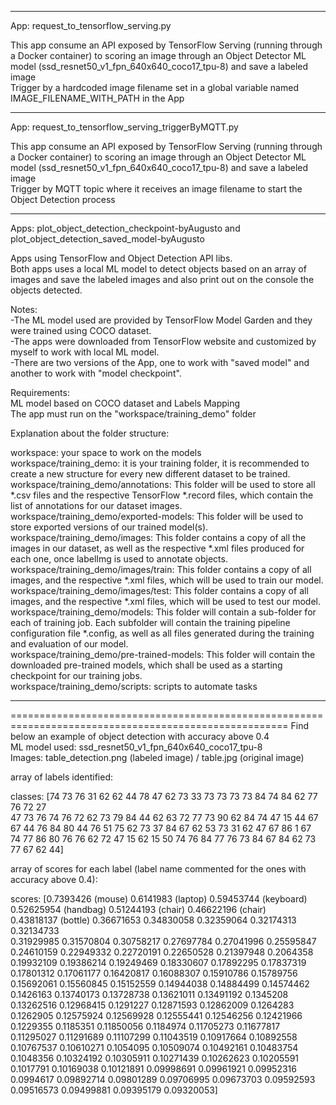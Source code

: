 ------------------------------------------------------------------------------------------------------  
App: request_to_tensorflow_serving.py  
  
This app consume an API exposed by TensorFlow Serving (running through a Docker container) to scoring an image through an Object  Detector ML model (ssd_resnet50_v1_fpn_640x640_coco17_tpu-8) and save a labeled image  
Trigger by a hardcoded image filename set in a global variable named IMAGE_FILENAME_WITH_PATH in the App  
  
------------------------------------------------------------------------------------------------------  
  
App: request_to_tensorflow_serving_triggerByMQTT.py  
  
This app consume an API exposed by TensorFlow Serving (running through a Docker container) to scoring an image through an Object   Detector ML model (ssd_resnet50_v1_fpn_640x640_coco17_tpu-8) and save a labeled image  
Trigger by MQTT topic where it receives an image filename to start the Object Detection process  
  
------------------------------------------------------------------------------------------------------  
  
Apps: plot_object_detection_checkpoint-byAugusto and plot_object_detection_saved_model-byAugusto  
  
Apps using TensorFlow and Object Detection API libs.  
Both apps uses a local ML model to detect objects based on an array of images and save the labeled images and also print out on the console the objects detected.  
  
Notes:  
-The ML model used are provided by TensorFlow Model Garden and they were trained using COCO dataset.  
-The apps were downloaded from TensorFlow website and customized by myself to work with local ML model.  
-There are two versions of the App, one to work with "saved model" and another to work with "model checkpoint".  
  
Requirements:  
ML model based on COCO dataset and Labels Mapping  
The app must run on the "workspace/training_demo" folder  
  
Explanation about the folder structure:  
  
workspace: your space to work on the models  
workspace/training_demo: it is your training folder, it is recommended to create a new structure for every new different dataset to be trained.  
workspace/training_demo/annotations: This folder will be used to store all *.csv files and the respective TensorFlow *.record files, which contain the list of annotations for our dataset images.  
workspace/training_demo/exported-models: This folder will be used to store exported versions of our trained model(s).  
workspace/training_demo/images: This folder contains a copy of all the images in our dataset, as well as the respective *.xml files produced for each one, once labelImg is used to annotate objects.  
workspace/training_demo/images/train: This folder contains a copy of all images, and the respective *.xml files, which will be used to train our model.  
workspace/training_demo/images/test: This folder contains a copy of all images, and the respective *.xml files, which will be used to test our model.  
workspace/training_demo/models: This folder will contain a sub-folder for each of training job. Each subfolder will contain the training pipeline configuration file *.config, as well as all files generated during the training and evaluation of our model.  
workspace/training_demo/pre-trained-models: This folder will contain the downloaded pre-trained models, which shall be used as a starting checkpoint for our training jobs.  
workspace/training_demo/scripts: scripts to automate tasks  
  
------------------------------------------------------------------------------------------------------  

======================================================================================================
Find below an example of object detection with accuracy above 0.4   
ML model used: ssd_resnet50_v1_fpn_640x640_coco17_tpu-8  
Images: table_detection.png (labeled image) / table.jpg (original image)  
  
array of labels identified:  
  
 classes: [74 73 76 31 62 62 44 78 47 62 73 33 73 73 73 73 84 74 84 62 77 76 72 27  
 47 73 76 74 76 72 62 73 79 84 44 62 63 72 77 73 90 62 84 74 47 15 44 67  
 67 44 76 84 80 44 76 51 75 62 73 37 84 67 62 53 73 31 62 47 67 86  1 67  
 74 77 86 80 76 76 62 72 47 15 62 15 50 74 76 84 77 76 73 84 67 84 62 73  
 77 67 62 44]  
  
array of scores for each label (label name commented for the ones with accuracy above 0.4):   
  
scores: [0.7393426 (mouse)  0.6141983 (laptop)  0.59453744 (keyboard) 0.52625954 (handbag) 0.51244193 (chair) 0.46622196 (chair)  
 0.43818137 (bottle) 0.36671653 0.34830058 0.32359064 0.32174313 0.32134733  
 0.31929985 0.31570804 0.30758217 0.27697784 0.27041996 0.25595847  
 0.24610159 0.22949332 0.22720191 0.22650528 0.21397948 0.2064358  
 0.19932109 0.19386214 0.19249469 0.18330607 0.17892295 0.17837319  
 0.17801312 0.17061177 0.16420817 0.16088307 0.15910786 0.15789756  
 0.15692061 0.15560845 0.15152559 0.14944038 0.14884499 0.14574462  
 0.1426163  0.13740173 0.13728738 0.13621011 0.13491192 0.1345208  
 0.13262516 0.12968415 0.1291227  0.12871593 0.12862009 0.1264283  
 0.1262905  0.12575924 0.12569928 0.12555441 0.12546256 0.12421966  
 0.1229355  0.1185351  0.11850056 0.1184974  0.11705273 0.11677817  
 0.11295027 0.11291689 0.11107299 0.11043519 0.10917664 0.10892558  
 0.10767537 0.10610271 0.1054095  0.10509074 0.10492161 0.10483754  
 0.1048356  0.10324192 0.10305911 0.10271439 0.10262623 0.10205591  
 0.1017791  0.10169038 0.10121891 0.09998691 0.09961921 0.09952316  
 0.0994617  0.09892714 0.09801289 0.09706995 0.09673703 0.09592593  
 0.09516573 0.09499881 0.09395179 0.09320053]  
  
